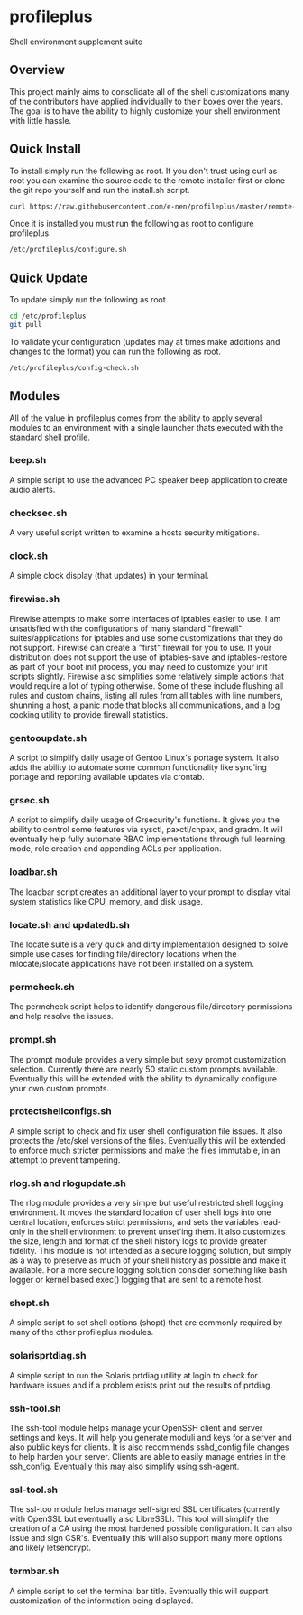 # profileplus
Shell environment supplement suite

## Overview
This project mainly aims to consolidate all of the shell customizations many of the contributors have applied individually to their boxes over the years. The goal is to have the ability to highly customize your shell environment with little hassle.

## Quick Install
To install simply run the following as root. If you don't trust using curl as root you can examine the source code to the remote 
installer first or clone the git repo yourself and run the install.sh script.

```bash
curl https://raw.githubusercontent.com/e-nen/profileplus/master/remote-install.sh | bash
```

Once it is installed you must run the following as root to configure profileplus.

```bash
/etc/profileplus/configure.sh
```

## Quick Update
To update simply run the following as root.

```bash
cd /etc/profileplus
git pull
```

To validate your configuration (updates may at times make additions and changes to the format) you can run the 
following as root.

```bash
/etc/profileplus/config-check.sh
```

## Modules
All of the value in profileplus comes from the ability to apply several modules to an environment with a single launcher thats executed with the standard shell profile.

### beep.sh
A simple script to use the advanced PC speaker beep application to create audio alerts.

### checksec.sh
A very useful script written to examine a hosts security mitigations.

### clock.sh
A simple clock display (that updates) in your terminal.

### firewise.sh
Firewise attempts to make some interfaces of iptables easier to use. I am unsatisfied with the configurations of many standard "firewall" suites/applications for iptables and use some customizations that they do not support. Firewise can create a "first" firewall for you to use. If your distribution does not support the use of iptables-save and iptables-restore as part of your boot init process, you may need to customize your init scripts slightly. Firewise also simplifies some relatively simple actions that would require a lot of typing otherwise. Some of these include flushing all rules and custom chains, listing all rules from all tables with line numbers, shunning a host, a panic mode that blocks all communications, and a log cooking utility to provide firewall statistics.

### gentooupdate.sh
A script to simplify daily usage of Gentoo Linux's portage system. It also adds the ability to automate some common functionality like sync'ing portage and reporting available updates via crontab.

### grsec.sh
A script to simplify daily usage of Grsecurity's functions. It gives you the ability to control some features via sysctl, paxctl/chpax, and gradm. It will eventually help fully automate RBAC implementations through full learning mode, role creation and appending ACLs per application.

### loadbar.sh
The loadbar script creates an additional layer to your prompt to display vital system statistics like CPU, memory, and disk usage.

### locate.sh and updatedb.sh
The locate suite is a very quick and dirty implementation designed to solve simple use cases for finding file/directory locations when the mlocate/slocate applications have not been installed on a system.

### permcheck.sh
The permcheck script helps to identify dangerous file/directory permissions and help resolve the issues.

### prompt.sh
The prompt module provides a very simple but sexy prompt customization selection. Currently there are nearly 50 static custom prompts available. Eventually this will be extended with the ability to dynamically configure your own custom prompts.

### protectshellconfigs.sh
A simple script to check and fix user shell configuration file issues. It also protects the /etc/skel versions of the files. Eventually this will be extended to enforce much stricter permissions and make the files immutable, in an attempt to prevent tampering.

### rlog.sh and rlogupdate.sh
The rlog module provides a very simple but useful restricted shell logging environment. It moves the standard location of user shell logs into one central location, enforces strict permissions, and sets the variables read-only in the shell environment to prevent unset'ing them. It also customizes the size, length and format of the shell history logs to provide greater fidelity. This module is not intended as a secure logging solution, but simply as a way to preserve as much of your shell history as possible and make it available. For a more secure logging solution consider something like bash logger or kernel based exec() logging that are sent to a remote host.

### shopt.sh
A simple script to set shell options (shopt) that are commonly required by many of the other profileplus modules.

### solarisprtdiag.sh
A simple script to run the Solaris prtdiag utility at login to check for hardware issues and if a problem exists print out the results of prtdiag.

### ssh-tool.sh
The ssh-tool module helps manage your OpenSSH client and server settings and keys. It will help you generate moduli and keys for a server and also public keys for clients. It is also recommends sshd_config file changes to help harden your server. Clients are able to easily manage entries in the ssh_config. Eventually this may also simplify using ssh-agent.

### ssl-tool.sh
The ssl-too module helps manage self-signed SSL certificates (currently with OpenSSL but eventually also LibreSSL). This tool will simplify the creation of a CA using the most hardened possible configuration. It can also issue and sign CSR's. Eventually this will also support many more options and likely letsencrypt.

### termbar.sh
A simple script to set the terminal bar title. Eventually this will support customization of the information being displayed.

